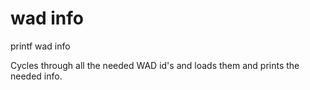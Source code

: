 # wad info
printf wad info

Cycles through all the needed WAD id's and loads them and prints the needed info.